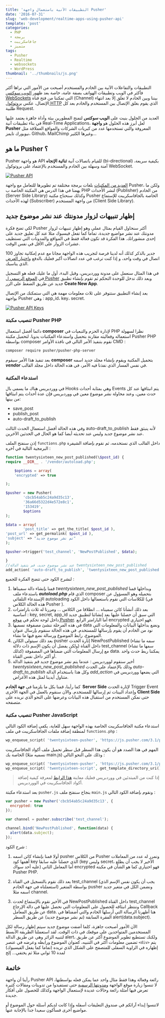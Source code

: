 ```yaml
---
title: 'التطبيقات الآنية باستعمال واجهة Pusher'
date: '2016-07-31'
slug: 'web-development/realtime-apps-using-pusher-api'
template: 'post'
categories:
  - PHP
  - برمجة
  - جافاسكريبت
  - متميز
tags:
  - Pusher
  - Realtime
  - websockets
  - WordPress
thumbnail: '../thumbnails/js.png'
---
```


التطبيقات والتفاعلات الآنية بين الخادم والمستخدم أصبحت من الأمور التي نراها أكثر فأكثر في الويب وتطبيقات الهواتف بصفة عامة، خاصة بعد ظهور [الويب سوكتس WebSockets](http://www.tutomena.com/blog/difference-between-websockets-and-restapi/) التي تمكننا من فتح قناة (Channel) بيننا وبين الخادم لا تغلق إلا بعد انتهاء الإتصال، عكس [بروتوكول HTTP](http://www.tutomena.com/blog/difference-between-websockets-and-restapi/) الذي يقوم بغلق الإتصال بين المستخدم والخادم بعد كل طلبية Request.

العديد من الحلول بنيت على **الويب سوكتس** لتمنح المطورين بيئة وأداة جاهزة يعتمد عليها في بناء تطبيقات آنية Real-Time Applications، لعل أبرز هذه الحلول هو **واجهة Pusher** المعروفة والتي تستخدمها عدد من كبريات الشركات والمواقع العملاقة مثل نيويورك تايمز، Github، MailChimp وغيرها الكثير...

## ما هو Pusher ؟

Pusher هو واجهة API للقيام باتصالات آنية **ثنائية الإتجاه** (bi-directional) بكيفية سريعة، آمنة وسهلة بين الخادم والمستخدم بالإعتماد على بروتوكول WebSocket.

[![Pusher API](../images/pusher-api-schema.png)](../images/pusher-api-schema.png)

[العديد من المكتبات](https://pusher.com/docs/libraries) بلغات برمجة مختلفة تم تطويرها للتعامل مع واجهة Pusher، ولكن ما يهمنا في هذا الدرس هي المكبتة الخاصة ب PHP لنشر الأحداث (Publisher) من الخادم (Server Side Library) وكذلك سنحتاج مكتبة Pusher الخاصة بالجافاسكريبت للإستماع لهذه الأحداث (Subscriber) من واجهة المستخدم (Client Side Library).

## إظهار تنبيهات لزوار مدونتك عند نشر موضوع جديد

لكي تضح فكرة Pusher أكثر سنحاول القيام بمثال عملي وهو إظهار تنبيهات لزوار مدونتك عند نشر مواضيع جديدة، تماما كما تفعل فيسبوك مثلا عند كل تعليق جديد على إحدى منشوراتك. هذا الفكرة قد تكون فعالة فقط في المواقع والمدونات التي تستظيف عشرات الزوار على الأقل في نفس الوقت.

جدير بالذكر كذلك أنه لدينا فرصة لتجريب هذه الواجهة مجانا مع عدم إمكانية تجاوز 100 اتصال في وقت واحد، و إذا كنت ترغب في عدد اتصالات أكبر فعليك بالدفع و[اختيار العرض](https://pusher.com/pricing) الذي يناسبك.

في هذا المثال سنعمل على مدونة ووردبريس، وقبل البدء، أول ما عليك فعله هو التسجيل في [الموقع الرسمي ل Pusher](https://pusher.com) وبعد ذلك تدخل للوحدة التحكم ثم تقوم بإنشاء تطبيق جديد عن طريق الضغط على الزر **Ceate New App**.

بعد إنشاء التطبيق ستتوفر على ثلاث معلومات مهمة هي التي ستمكنك من الإتصال بواجهة Pusher وهي : app_id، key، secret.

[![Pusher API Keys](../images/puhser-api-keys.png)](../images/puhser-api-keys.png)

### تنصيب مكبتة Pusher PHP

دائما أفضل استعمال **composer** لإدارة الحزم والتبعيات في PHP نظرا لسهولة استعماله وفعاليته مقارنة بتحميل واستدعاء المكتبات يدويا. لتحميل مكبتة Pusher PHP بواسطة composer نقوم بتنفيذ الأمر التالي في نافذة الأوامر CMD :

```bash
composer require pusher/pusher-php-server
```

بعد تنفيذ هذا الأمر سيقوم **composer** بتحميل المكتبة ويقوم بإنشاء مجلد جديد اسمه **_vendor_** في نفس المسار الذي نفذنا فيه الأمر، في هذه الحالة داخل مجلد القالب.

### استدعاء المكتبة

في ووردبريس هناك ما يسمى بال Hooks وهي بمثابة أحداث Events يتم انبثاقها عند كل حدث معين، وعند محاولة نشر موضوع معين في ووردبريس فإن عدة أحداث يتم انبثاقها من بينها:

- save_post
- publish_post
- auto-draft_to_publish

وفي هذه الحالة أفضل استعمال الحدث الثالث auto-draft_to_publish لأنه ينبثق فقط عند نشر موضوع جديد وليس عند تحديثه أيضا كما هو الحال في الحدثين الآخرين.

إذن سنفتح الملف `functions.php` داخل القالب الذي نستخدمه، ثم نقوم بإضافة الشيفرة البرمجية التالية في آخره :

```php
function twentysixteen_new_post_published(\$post_id) {
require __DIR__ . '/vendor/autoload.php';

    $options = array(
    'encrypted' => true

);

$pusher = new Pusher(
	    'cbcb54ab5c24a9d35c13',
	    '36a66d5322d4e572e8c1',
	    '153419',
	    $options
);

$data = array(
  		'post_title' => get_the_title( $post_id ),
'post_url' => get_permalink( $post_id ),
'subject' => "تم نشر موضوع جديد"
);

$pusher->trigger('test_channel', 'NewPostPublished', $data);

}
//عند نشر موضوع جديد، قم بتنفيذ الدالة twentysixteen_new_post_published
add_action( 'auto-draft_to_publish', 'twentysixteen_new_post_published');
```

لنشرح الكود حتى تتضح الفكرة للجميع :

1. قمنا بإنشاء دالة سميناها *twentysixteen_new_post_published* وبداخلها قمنا باستدعاء ملف **_autoload.php_** الذي قام composer بتحميله وهو المسؤول عن الإستدعاء التلقائي autoloading للكلاسات التي نقوم باستعمالها داخل الكود (في هذه الحالة الكلاس Pusher ).
2. بعد ذلك أنشأنا كائن سميناه ... انطلاقا من الكلاس ... ومررنا له ثلاث بارامترات أساسية : key, secret, app_id التي سبق أن حصلنا عليها بعد إنشائنا لتطبيق جديد داخل لوحة تحكم في [موقع Pusher](https://dashboard.pusher.com). أما البارامتر الرابع encrypted فهو اختياري.
3. في هذه المرحلة ننشئ مصفوفة نسميها data ونضع بداخلها البيانات والمعلومات التي نود من الخادم أن يقوم بإرسالها للمستخدم. في هذه الحالة سنقوم بإرسال عنوان الموضوع، رابط الموضوع ورسالة نضع فيها ما نشاء.
4. بعد ذلك سيتولى الكائن pusher إثارة الحدث NewPostPublished (سمه ما تشاء ولكن يفضل أن يكون الإسم ذات دلالة) داخل القناة test_channel (سمها ما تشاء كذلك) مع إرسال المعلومات التي ضمناها في المصفوفة data. يمكننا ربط حدث واحد أو أكثر داخل نفس القناة.
5. أخير سنقوم لووردبريس : عندما يتم نشر موضوع جديد قم بتنفيذ الدالة *twentysixteen_new_post_published* وذلك بالإعتماد على الحدث *auto-draft_to_publish* وكل هذا باستخدام الدالة _add_action_ التي يضعها ووردبريس في متناول أيدينا لمثل هذه الأغراض.

كما رأينا، قمنا بكل ما يلزمنا في **جهة الخادم  Server Side** لإثارة الحدث Trigger Event وإعداد البينات ثم إرسالها للمستخدم. والآن سنقوم بالعمل في الجهة الأخرى **Client Side** حتى نمكن المستخدم من استقبال هذه البيانات وعرضها على النحو الذي نريده على متصفحه.

### تنصيب مكتبة Pusher JavaScript

استدعاء مكتبة الجافاسكريبت الخاصة بهذه الواجهة سهل للغاية، يكفي إضافة الكود التالي لمنطقة إضافة ملفات الجافاسكريبت في ملف `functions.php` :

```php
wp_enqueue_script( 'twentysixteen-pusher', 'https://js.pusher.com/3.1/pusher.min.js', array(), '', false );
```

المهم في هذا الصدد هو أن يكون هذا السطر قبل سطر تحميل ملف أكواد الجافاسكريبت الخاصة بك (نسميه مثلا main.js) وذلك على النحو التالي :

```php
wp_enqueue_script( 'twentysixteen-pusher', 'https://js.pusher.com/3.1/pusher.min.js', array(), '', false );
wp_enqueue_script( 'twentysixteen-script', get_template_directory_uri() . '/js/main.js', array( 'jquery' ), '', false );
```

> إذا كنت من المبتدئين في ووردبريس فعليك معاينة [هذا الرابط](https://codex.wordpress.org/Plugin_API/Action_Reference/wp_enqueue_scripts) لمعرفة كيفية إضافة أكواد الجافاسكريبت في الووردبريس.

بعد استدعاء مكبتة `pusher.js` بنجاح سنفتح ملف `main.js` ونقوم بإضافة الكود التالي :

```js
var pusher = new Pusher('cbcb54ab5c24a9d35c13', {
  encrypted: true
});

var channel = pusher.subscribe('test_channel');

channel.bind('NewPostPublished', function(data) {
  alert(data.subject);
});
```

شرح الكود :

1. أولا قمنا بإنشاء كائن اسمه pusher من الكلاس Pusher ونمرر له عدد من المعاملات أهمها كود key الذي حصلنا عليه سابقا (key وليس secret، الأخير لا يجب أن يطلع عليه أحد سواك) أما المعامل الثاني encrypted فهو اختياري كما هو الشأن في مكبتة Pusher PHP.

2. بعد ذلك نقوم بالتسجيل في القناة test_channel (يجب أن يكون نفس الإسم الذي استعملناه في جهة الخادم) بواسطة المتغير pusher ونضمن الكل في متغير جديد اسمه مثلا channel.

3. في الأخير نقوم بالإستماع لحدث NewPostPublished داخل القناة test_channel وننتظر انبثاقه للحصول على المعلومات التي نحصل عليها في دالة الإرجاع Callback عن طريق المعامل data. هنا أظهرنا الرسالة التي أرسلها الخادم والتي أضفناها في الفقرة السابقة (تم نشر موضوع جديد) عن طريق السطر alert(data.subject).

الآن الأمور أصبحت جاهزة، كلما أضفت موضوع جديد سيتم إظهار رسالة لكل المستخدمين المتواجدين على موقعك في ذات الوقت. لقد استعملنا الطريقة الأبسط لتنبيه الزائر وهي عن طريق الدالة alert، ولكنك تستطيع تطوير الموضوع أكثر عن طريق تضمين معلومات أكثر في التنبيه، كعنوان الموضوع ورابطه وعرضه في عنصر `<div>` يتم إظهاره في الزاوية السفلى للمتصفح على الشكل الذي تريده (تماما كما يفعل الفيسبوك) لمدة 10 ثواني مثلا ثم يختفي... إلخ

## خاتمة

رأينا أن واجهة Pusher API رائعة وفعالة وهذا فقط مثال واحد عما يمكن فعله بواسطتها، لا تنسوا زيارة موقع الواجهة و[مدونتها الرسمية](https://blog.pusher.com/) حتى تستفيدوا من تدوينات ومقالات كثيرة تعرض فيها أمثلة رائعة وحالات عديدة لإستعمال الواجهة وكذلك للحصول على أفكار جديدة.

لاتنسوا إبداء آرائكم في صندوق التعليقات أسفله وإذا كانت لديكم أسئلة حول الموضوع أو مواضيع أخرى فسأكون سعيدا جدا بالإجابة عنها.
